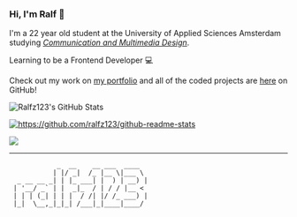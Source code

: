 ### Hi, I'm Ralf :rocket:

I'm a 22 year old student at the University of Applied Sciences Amsterdam studying *<a href="https://www.cmd-amsterdam.nl/" target="_blank">Communication and Multimedia Design</a>*.


Learning to be a Frontend Developer 💻

Check out my work on <a href="https://ralfzonneveld.com/" target="_blank" >my portfolio</a> and all of the coded projects are <a href="https://github.com/ralfz123?tab=repositories" target="_blank">here</a> on GitHub!

<img alt="Ralfz123's GitHub Stats" src="https://github-readme-stats.vercel.app/api?username=ralfz123&show_icons=true&hide_border=true">

<p>
<!--   <img align="left" width="420" height="165" src="https://github-readme-stats.vercel.app/api?username=RowinRuizendaal&show_icons=true&title_color=00a994&icon_color=f63f63&text_color=9f9f9f&bg_color=1a1f2b" alt="https://github.com/RowinRuizendaal/github-readme-stats"> -->
  
  <a href="https://github.com/ralfz123/github-readme-stats">
      <img align="center" src="https://github-readme-stats.vercel.app/api/top-langs/?username=ralfz123&layout=compact&title_color=00a994&text_color=9f9f9f&bg_color=ffffff" alt="https://github.com/ralfz123/github-readme-stats">
  </a>
</p>

![](https://komarev.com/ghpvc/?username=ralfz123)

***
```
            _  __    __ ___  ____  
           | |/ _|  /_ |__ \|___ \ 
  _ __ __ _| | |_ ___| |  ) | __) |
 | '__/ _` | |  _|_  / | / / |__ < 
 | | | (_| | | |  / /| |/ /_ ___) |
 |_|  \__,_|_|_| /___|_|____|____/ 
```
